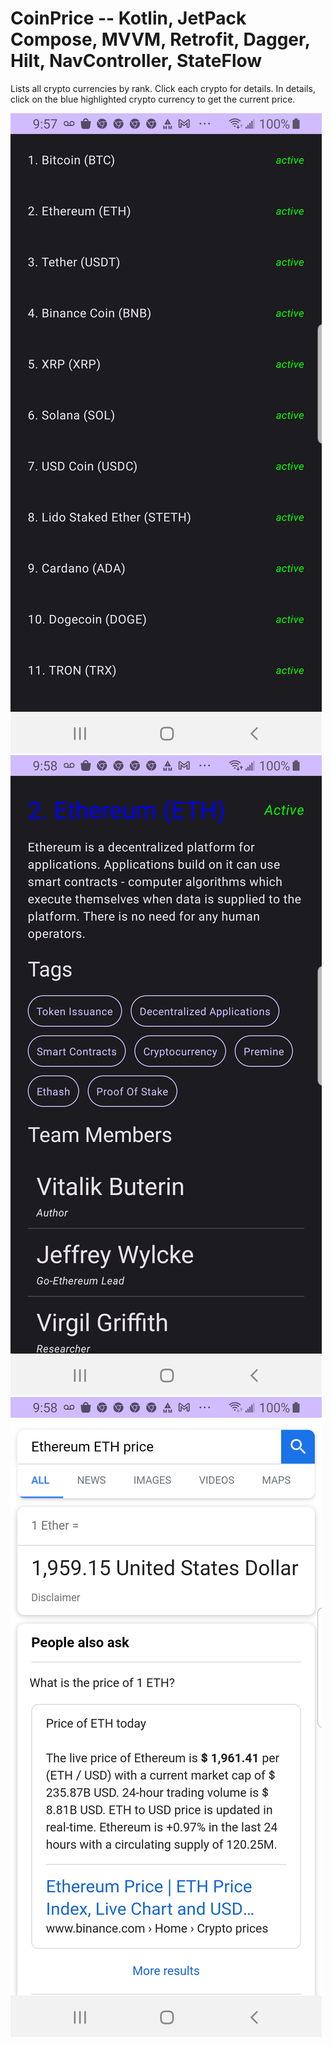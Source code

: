 # CoinPrice -- Kotlin, JetPack Compose, MVVM, Retrofit, Dagger, Hilt, NavController, StateFlow

Lists all crypto currencies by rank.  Click each crypto for details.  In details, click on the blue highlighted crypto currency to get the current price.

<img src="/external/coinlist.png"/>

<img src="/external/coindetails.png"/>

<img src="/external/coinweb.png"/>


